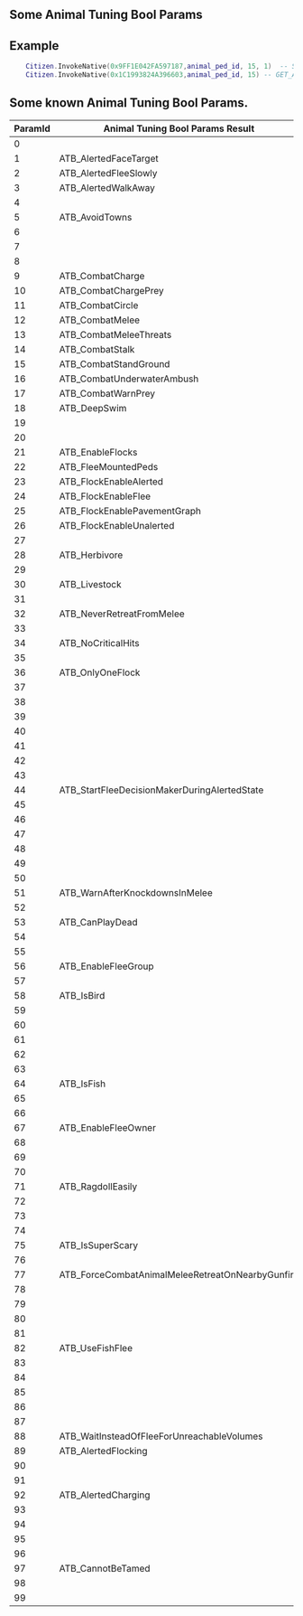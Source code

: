 ## Some Animal Tuning Bool Params 

## Example

```lua
	Citizen.InvokeNative(0x9FF1E042FA597187,animal_ped_id, 15, 1)  -- SET_ANIMAL_TUNING_BOOL_PARAM  ATB_CombatStandGround
	Citizen.InvokeNative(0x1C1993824A396603,animal_ped_id, 15) -- GET_ANIMAL_TUNING_BOOL_PARAM ATB_CombatStandGround
```

<h2>Some known Animal Tuning Bool Params.</h2>

ParamId | Animal Tuning Bool Params Result
----------- | --------------------------
0 |
 1 | ATB_AlertedFaceTarget
 2 | ATB_AlertedFleeSlowly
 3 | ATB_AlertedWalkAway
 4 |
 5 | ATB_AvoidTowns
 6 |
 7 |
 8 |
 9 | ATB_CombatCharge
 10 | ATB_CombatChargePrey
 11 | ATB_CombatCircle
 12 | ATB_CombatMelee
 13 | ATB_CombatMeleeThreats
 14 | ATB_CombatStalk
 15 | ATB_CombatStandGround
 16 | ATB_CombatUnderwaterAmbush
 17 | ATB_CombatWarnPrey
 18 | ATB_DeepSwim
 19 |
 20 |
 21 | ATB_EnableFlocks
 22 | ATB_FleeMountedPeds
 23 | ATB_FlockEnableAlerted
 24 | ATB_FlockEnableFlee
 25 | ATB_FlockEnablePavementGraph
 26 | ATB_FlockEnableUnalerted
 27 | 
 28 | ATB_Herbivore
 29 |
 30 | ATB_Livestock
 31 |
 32 | ATB_NeverRetreatFromMelee
 33 |
 34 | ATB_NoCriticalHits
 35 |
 36 | ATB_OnlyOneFlock
 37 |
 38 |
 39 |
 40 |
 41 |
 42 |
 43 |
 44 | ATB_StartFleeDecisionMakerDuringAlertedState
 45 |
 46 |
 47 |
 48 |
 49 |
 50 |
 51 | ATB_WarnAfterKnockdownsInMelee
 52 |
 53 | ATB_CanPlayDead
 54 |
 55 |
 56 | ATB_EnableFleeGroup
 57 |
 58 | ATB_IsBird
 59 |
 60 |
 61 |
 62 |
 63 |
 64 | ATB_IsFish
 65 |
 66 |
 67 | ATB_EnableFleeOwner
 68 |
 69 |
 70 |
 71 | ATB_RagdollEasily
 72 |
 73 |
 74 |
 75 | ATB_IsSuperScary
 76 |
 77 | ATB_ForceCombatAnimalMeleeRetreatOnNearbyGunfire
 78 |
 79 |
 80 |
 81 |
 82 | ATB_UseFishFlee
 83 |
 84 |
 85 |
 86 |
 87 |
 88 | ATB_WaitInsteadOfFleeForUnreachableVolumes
 89 | ATB_AlertedFlocking
 90 |
 91 |
 92 | ATB_AlertedCharging
 93 |
 94 |
 95 |
 96 |
 97 | ATB_CannotBeTamed
 98 |
 99 |